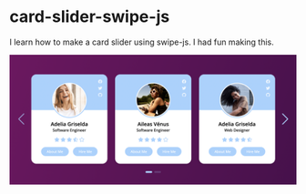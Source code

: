# card-slider-swipe-js

I learn how to make a card slider using swipe-js. I had fun making this.

!["Card-slider"](images/image.png)